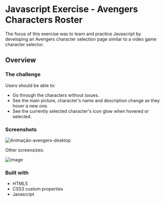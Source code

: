 # Javascript Exercise - Avengers Characters Roster
The focus of this exercise was to learn and practice Javascript by developing an Avengers character selection page similar to a video game character selector. 

## Overview

### The challenge

Users should be able to:

- Go through the characters without issues. 
- See the main picture, character's name and description change as they hover a new one.
- See the currently selected character's icon glow when hovered or selected. 

### Screenshots

![Animação-avengers-desktop](https://github.com/igorcascimiro/avengers-szpc/assets/138637092/fc2cc6dc-9cf9-4f43-b15b-91e3d73f8422)

Other screensizes:

![image](https://github.com/igorcascimiro/avengers-szpc/assets/138637092/0a7ac163-e43b-44a1-8384-4a7e6fed333e)

### Built with

- HTML5
- CSS3 custom properties
- Javascript
